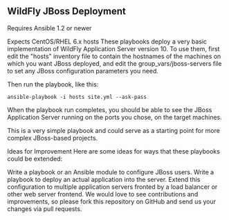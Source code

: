 ## WildFly JBoss Deployment ##

Requires Ansible 1.2 or newer

Expects CentOS/RHEL 6.x hosts
These playbooks deploy a very basic implementation of WildFly Application Server version 10. To use them, first edit the "hosts" inventory file to contain the hostnames of the machines on which you want JBoss deployed, and edit the group_vars/jboss-servers file to set any JBoss configuration parameters you need.

Then run the playbook, like this:

```ansible-playbook -i hosts site.yml --ask-pass```

When the playbook run completes, you should be able to see the JBoss Application Server running on the ports you chose, on the target machines.

This is a very simple playbook and could serve as a starting point for more complex JBoss-based projects.

Ideas for Improvement
Here are some ideas for ways that these playbooks could be extended:

Write a playbook or an Ansible module to configure JBoss users.
Write a playbook to deploy an actual application into the server.
Extend this configuration to multiple application servers fronted by a load balancer or other web server frontend.
We would love to see contributions and improvements, so please fork this repository on GitHub and send us your changes via pull requests.
